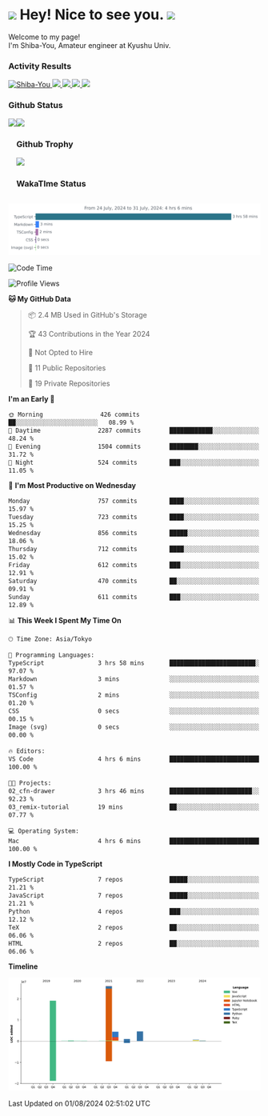 <h1>
  <img src="https://emojis.slackmojis.com/emojis/images/1531849430/4246/blob-sunglasses.gif?1531849430" width="30"/> 
  Hey! Nice to see you.
  <img src="https://emojis.slackmojis.com/emojis/images/1531849430/4246/blob-sunglasses.gif?1531849430" width="30"/> 
</h1>
<p>
  Welcome to my page! <br />
  I'm Shiba-You, Amateur engineer at Kyushu Univ.
</p>


<h3>
  Activity Results
</h3>
<p align="left"> 
  <!--   GitHub  -->
  <a href="https://github.com/Shiba-You/Shiba-You/">
    <img src="https://komarev.com/ghpvc/?username=Shiba-You" alt="Shiba-You" />
  </a>
  <a href="https://github.com/Shiba-You">
    <img height="20" src="https://img.shields.io/github/followers/Shiba-You?label=follow&logo=github&style=flat" />
  </a>
  
  <!-- Qiita -->
  <a href="http://qiita.com/Shiba-You">
    <img height="20" src="https://qiita-badge.apiapi.app/s/Shiba-You/posts.svg" />
  </a>
  <a href="http://qiita.com/Shiba-You">
    <img height="20" src="https://qiita-badge.apiapi.app/s/Shiba-You/contributions.svg" />
  </a>
  <a href="http://qiita.com/Shiba-You">
    <img height="20" src="https://qiita-badge.apiapi.app/s/Shiba-You/followers.svg" />
  </a>
</p>


<h3>
  Github Status
</h3>
<div>
  <img height="170" align="left" src="https://github-readme-stats.vercel.app/api?username=Shiba-You&theme=tokyonight" />
  <img height="170" src="https://github-readme-stats.vercel.app/api/top-langs/?username=Shiba-You&theme=tokyonight&layout=compact" />
</div>

<h3>
  Github Trophy
</h3>
<div>
  <img width="800" src="https://github-profile-trophy.vercel.app/?username=Shiba-You&theme=tokyonight" />
</div>


<h3>
  WakaTIme Status
</h3>
<img src="https://github.com/Shiba-You/Shiba-You/blob/main/images/stat.svg" alt="Shiba-You WakaTime Activity"/>

<!--START_SECTION:waka-->
![Code Time](http://img.shields.io/badge/Code%20Time-869%20hrs%2031%20mins-blue)

![Profile Views](http://img.shields.io/badge/Profile%20Views-1-blue)

**🐱 My GitHub Data** 

> 📦 2.4 MB Used in GitHub's Storage 
 > 
> 🏆 43 Contributions in the Year 2024
 > 
> 🚫 Not Opted to Hire
 > 
> 📜 11 Public Repositories 
 > 
> 🔑 19 Private Repositories 
 > 
**I'm an Early 🐤** 

```text
🌞 Morning                426 commits         ██░░░░░░░░░░░░░░░░░░░░░░░   08.99 % 
🌆 Daytime                2287 commits        ████████████░░░░░░░░░░░░░   48.24 % 
🌃 Evening                1504 commits        ████████░░░░░░░░░░░░░░░░░   31.72 % 
🌙 Night                  524 commits         ███░░░░░░░░░░░░░░░░░░░░░░   11.05 % 
```
📅 **I'm Most Productive on Wednesday** 

```text
Monday                   757 commits         ████░░░░░░░░░░░░░░░░░░░░░   15.97 % 
Tuesday                  723 commits         ████░░░░░░░░░░░░░░░░░░░░░   15.25 % 
Wednesday                856 commits         █████░░░░░░░░░░░░░░░░░░░░   18.06 % 
Thursday                 712 commits         ████░░░░░░░░░░░░░░░░░░░░░   15.02 % 
Friday                   612 commits         ███░░░░░░░░░░░░░░░░░░░░░░   12.91 % 
Saturday                 470 commits         ██░░░░░░░░░░░░░░░░░░░░░░░   09.91 % 
Sunday                   611 commits         ███░░░░░░░░░░░░░░░░░░░░░░   12.89 % 
```


📊 **This Week I Spent My Time On** 

```text
🕑︎ Time Zone: Asia/Tokyo

💬 Programming Languages: 
TypeScript               3 hrs 58 mins       ████████████████████████░   97.07 % 
Markdown                 3 mins              ░░░░░░░░░░░░░░░░░░░░░░░░░   01.57 % 
TSConfig                 2 mins              ░░░░░░░░░░░░░░░░░░░░░░░░░   01.20 % 
CSS                      0 secs              ░░░░░░░░░░░░░░░░░░░░░░░░░   00.15 % 
Image (svg)              0 secs              ░░░░░░░░░░░░░░░░░░░░░░░░░   00.00 % 

🔥 Editors: 
VS Code                  4 hrs 6 mins        █████████████████████████   100.00 % 

🐱‍💻 Projects: 
02_cfn-drawer            3 hrs 46 mins       ███████████████████████░░   92.23 % 
03_remix-tutorial        19 mins             ██░░░░░░░░░░░░░░░░░░░░░░░   07.77 % 

💻 Operating System: 
Mac                      4 hrs 6 mins        █████████████████████████   100.00 % 
```

**I Mostly Code in TypeScript** 

```text
TypeScript               7 repos             █████░░░░░░░░░░░░░░░░░░░░   21.21 % 
JavaScript               7 repos             █████░░░░░░░░░░░░░░░░░░░░   21.21 % 
Python                   4 repos             ███░░░░░░░░░░░░░░░░░░░░░░   12.12 % 
TeX                      2 repos             ██░░░░░░░░░░░░░░░░░░░░░░░   06.06 % 
HTML                     2 repos             ██░░░░░░░░░░░░░░░░░░░░░░░   06.06 % 
```



**Timeline**

![Lines of Code chart](https://raw.githubusercontent.com/Shiba-You/Shiba-You/main/assets/bar_graph.png)


 Last Updated on 01/08/2024 02:51:02 UTC
<!--END_SECTION:waka-->
